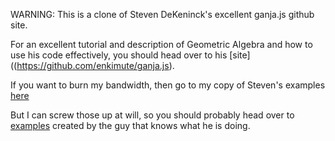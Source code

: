 WARNING: This is a clone of Steven DeKeninck's excellent ganja.js github site.

For an excellent tutorial and description of Geometric Algebra and how to use his code effectively, 
you should head over to his [site]((https://github.com/enkimute/ganja.js).

If you want to burn my bandwidth, then go to my copy of Steven's examples [here](https://enkimute.github.io/ganja.js/examples/coffeeshop.html)

But I can screw those up at will, so you should probably head over to [examples](https://enkimute.github.io/ganja.js/examples/coffeeshop.html) created by the guy that knows what he is doing.


